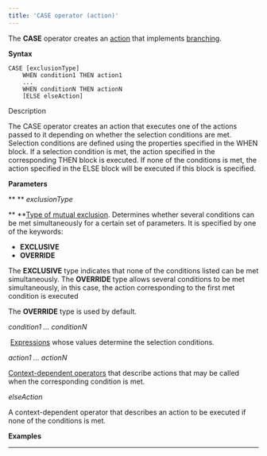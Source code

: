```yaml
---
title: 'CASE operator (action)'
---
```


The **CASE** operator creates an [action](Actions.md) that implements [branching](Branching_CASE_IF_MULTI_.md).

**Syntax** 

    CASE [exclusionType]
        WHEN condition1 THEN action1
        ...
        WHEN conditionN THEN actionN
        [ELSE elseAction]

Description

The CASE operator creates an action that executes one of the actions passed to it depending on whether the selection conditions are met. Selection conditions are defined using the properties specified in the WHEN block. If a selection condition is met, the action specified in the corresponding THEN block is executed. If none of the conditions is met, the action specified in the ELSE block will be executed if this block is specified.

**Parameters**

** ** *exclusionType*

** **[Type of mutual exclusion](5275770.html#Branching(CASE,IF,MULTI)-exclusive). Determines whether several conditions can be met simultaneously for a certain set of parameters. It is specified by one of the keywords:

-   **EXCLUSIVE**
-   **OVERRIDE**

The **EXCLUSIVE** type indicates that none of the conditions listed can be met simultaneously. The **OVERRIDE** type allows several conditions to be met simultaneously, in this case, the action corresponding to the first met condition is executed

The **OVERRIDE** type is used by default.

*condition1 ... conditionN*

 [Expressions](Expression.md) whose values determine the selection conditions. 

*action1 ... actionN*

[Context-dependent operators](Action-operator_36307157.html#Actionoperator-contextdependent) that describe actions that may be called when the corresponding condition is met.

*elseAction*

A context-dependent operator that describes an action to be executed if none of the conditions is met. 

**Examples**

********************



